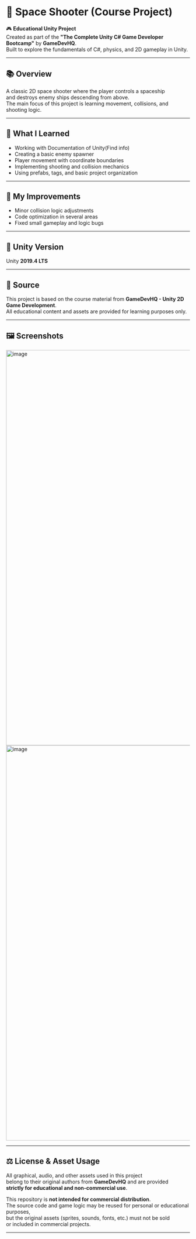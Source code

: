 # 🚀 Space Shooter (Course Project)

🎮 **Educational Unity Project**  
Created as part of the **"The Complete Unity C# Game Developer Bootcamp"** by **GameDevHQ**.  
Built to explore the fundamentals of C#, physics, and 2D gameplay in Unity.

---

## 📚 Overview
A classic 2D space shooter where the player controls a spaceship  
and destroys enemy ships descending from above.  
The main focus of this project is learning movement, collisions, and shooting logic.

---

## 🧠 What I Learned
- Working with Documentation of Unity(Find info)
- Creating a basic enemy spawner  
- Player movement with coordinate boundaries  
- Implementing shooting and collision mechanics  
- Using prefabs, tags, and basic project organization  

---

## 🧩 My Improvements
- Minor collision logic adjustments  
- Code optimization in several areas  
- Fixed small gameplay and logic bugs  

---

## 🧱 Unity Version
Unity **2019.4 LTS**

---

## 🧾 Source
This project is based on the course material from **GameDevHQ - Unity 2D Game Development**.  
All educational content and assets are provided for learning purposes only.

---

## 🖼️ Screenshots
<img width="1920" height="1080" alt="image" src="https://github.com/user-attachments/assets/baf323fa-fef4-4fa9-8ba3-b740b3c2864f" />
<img width="1920" height="1080" alt="image" src="https://github.com/user-attachments/assets/1b43abd7-b9f1-48b2-8b5d-a93c5ab185cd" />


 

---

## ⚖️ License & Asset Usage
All graphical, audio, and other assets used in this project  
belong to their original authors from **GameDevHQ** and are provided  
**strictly for educational and non-commercial use**.  

This repository is **not intended for commercial distribution**.  
The source code and game logic may be reused for personal or educational purposes,  
but the original assets (sprites, sounds, fonts, etc.) must not be sold  
or included in commercial projects.  

---
